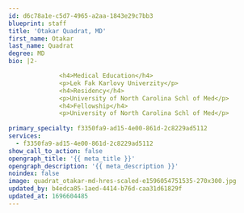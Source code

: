 ```yaml
---
id: d6c78a1e-c5d7-4965-a2aa-1843e29c7bb3
blueprint: staff
title: 'Otakar Quadrat, MD'
first_name: Otakar
last_name: Quadrat
degree: MD
bio: |2-

              <h4>Medical Education</h4>
              <p>Lek Fak Karlovy Univerzity</p>
              <h4>Residency</h4>
              <p>University of North Carolina Schl of Med</p>
              <h4>Fellowship</h4>
              <p>University of North Carolina Schl of Med</p>
          
primary_specialty: f3350fa9-ad15-4e00-861d-2c8229ad5112
services:
  - f3350fa9-ad15-4e00-861d-2c8229ad5112
show_call_to_action: false
opengraph_title: '{{ meta_title }}'
opengraph_description: '{{ meta_description }}'
noindex: false
image: quadrat_otakar-md-hres-scaled-e1596054751535-270x300.jpg
updated_by: b4edca85-1aed-4414-b76d-caa31d61829f
updated_at: 1696604485
---
```

